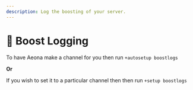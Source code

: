 ```yaml
---
description: Log the boosting of your server.
---
```


# 🔖 Boost Logging

To have Aeona make a channel for you  then run `+autosetup boostlogs`

**Or**

If you wish to set it to a particular channel then then run `+setup boostlogs`
